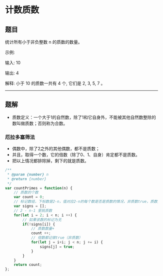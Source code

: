 # 计数质数

## 题目

统计所有小于非负整数 n 的质数的数量。

示例:

输入: 10

输出: 4

解释: 小于 10 的质数一共有 4 个, 它们是 2, 3, 5, 7 。

---

## 题解

- 质数定义：一个大于1的自然数，除了1和它自身外，不能被其他自然数整除的数叫做质数；否则称为合数。

### 厄拉多塞筛法

- 偶数中，除了2之外的其他偶数，都不是质数；
- 并且，取得一个数，它的倍数（除了0、1、自身）肯定都不是质数。
- 把以上情况都排除掉，剩下的就是质数。

```javascript
/**
 * @param {number} n
 * @return {number}
 */
var countPrimes = function(n) {
    // 质数的个数
    var count = 0;
    // 标记数组，下标数是2-n，值对应2-n的每个数是否是质数的情况，非质数true，质数无
    var signs = [];
    // 2 - n-1 里挑质数
    for(let i = 2; i < n; i ++) {
        // 如果该数的标记为无
        if(!signs[i]) {
            // 质数数量+
            count ++;
            // 倍数都记做true（非质数）
            for(let j = i+i; j < n; j += i) {
                signs[j] = true;
            }
        }
    }
    return count;
};
```
